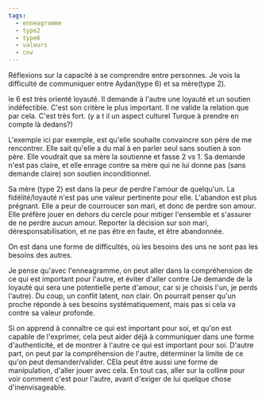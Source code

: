 ```yaml
---
tags:
  - enneagramme
  - type2
  - type6
  - valeurs
  - cnv
---
```


Réflexions sur la capacité à se comprendre entre personnes.
Je vois la difficulté de communiquer entre Aydan(type 6) et sa mère(type 2).

le 6 est très orienté loyauté. Il demande à l'autre une loyauté et un soutien indéfectible. C'est son critère le plus important. Il ne valide la relation que par cela. C'est très fort.
(y a t il un aspect culturel Turque à prendre en compte là dedans?)

L'exemple ici par exemple, est qu'elle souhaite convaincre son père de me rencontrer. Elle sait qu'elle a du mal à en parler seul sans soutien à son père. Elle voudrait que sa mère la soutienne et fasse 2 vs 1. Sa demande n'est pas claire, et elle enrage contre sa mère qui ne lui donne pas (sans demande claire) son soutien inconditionnel.

Sa mère (type 2) est dans la peur de perdre l'amour de quelqu'un. La fidélité/loyauté n'est pas une valeur pertinente pour elle. L'abandon est plus prégnant. Elle a peur de courroucer son mari, et donc de perdre son amour. Elle préfère jouer en dehors du cercle pour mitiger l'ensemble et s'assurer de ne perdre aucun amour. Reporter la décision sur son mari, déresponsabilisation, et ne pas être en faute, et être abandonnée.

On est dans une forme de difficultés, où les besoins des uns ne sont pas les besoins des autres.

Je pense qu'avec l'enneagramme, on peut aller dans la compréhension de ce qui est important pour l'autre, et éviter d'aller contre (Je demande de la loyauté qui sera une potentielle perte d'amour, car si je choisis l'un, je perds l'autre). Du coup, un conflit latent, non clair.
On pourrait penser qu'un proche réponde à ses besoins systématiquement, mais pas si cela va contre sa valeur profonde.

Si on apprend à connaître ce qui est important pour soi, et qu'on est capable de l'exprimer, cela peut aider déjà à communiquer dans une forme d'authenticité, et de montrer à l'autre ce qui est important pour soi.
D'autre part, on peut par la compréhension de l'autre, déterminer la limite de ce qu'on peut demander/valider. CEla peut être aussi une forme de manipulation, d'aller jouer avec cela.
En tout cas, aller sur la colline pour voir comment c'est pour l'autre, avant d'exiger de lui quelque chose d'inenvisageable.
